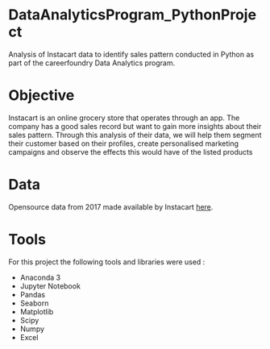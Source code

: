 # DataAnalyticsProgram_PythonProject

Analysis of Instacart data to identify sales pattern conducted in Python as part of the careerfoundry Data Analytics program.

# Objective

Instacart is an online grocery store that operates through an app. The company has a good sales record but want to gain more insights about their sales pattern. Through this analysis of their data, we will help them segment their customer based on their profiles, create personalised marketing campaigns and observe the effects this would have of the listed products

# Data

Opensource data from 2017 made available by Instacart [here](https://www.instacart.com/datasets/grocery-shopping-2017).

# Tools

For this project the following tools and libraries were used :

- Anaconda 3
- Jupyter Notebook
- Pandas
- Seaborn
- Matplotlib
- Scipy
- Numpy
- Excel
